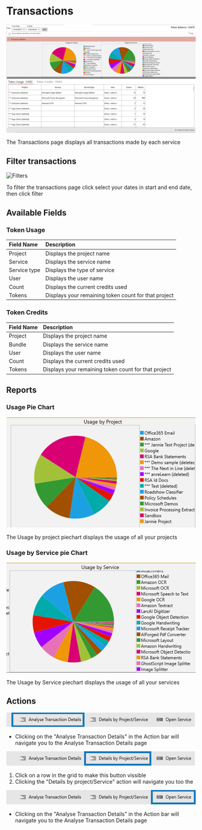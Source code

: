 # Transactions

![Transactions](/assets/transactions.png)

The Transactions page displays all transactions made by each service

## Filter transactions

![Filters](/assets/transactions-filtters.png)

To filter the transactions page click select your dates in start and end date, then click filter

## Available Fields

### Token Usage

| Field Name | Description |
| :--- | :--- |
| Project | Displays the project name |
| Service | Displays the service name |
| Service type | Displays the type of service |
| User | Displays the user name |
| Count | Displays the current credits used |
| Tokens | Displays your remaining token count for that project |

### Token Credits

| Field Name | Description |
| :--- | :--- |
| Project | Displays the project name |
| Bundle | Displays the service name |
| User | Displays the user name |
| Count | Displays the current credits used |
| Tokens | Displays your remaining token count for that project |

## Reports

### Usage Pie Chart

![transactions ussage](/assets/transaction-ussage.png)

The Usage by project piechart displays the usage of all your projects

### Usage by Service pie Chart

![transactions ussage by service](/assets/transactions-byservice.png)

The Usage by Service piechart displays the usage of all your services

## Actions

![transactions ussage by service](/assets/transaction-actions-1.png)

* Clicking on the "Analyse Transaction Details" in the Action bar will navigate you to the Analyse Transaction Details page

![transactions ussage by service](/assets/transaction-actions-2.png)

1. Click on a row in the grid to make this button vissible
2. Clicking the "Details by project/Service" action will navigate you too the 

![transactions ussage by service](/assets/transaction-actions-3.png)

* Clicking on the "Analyse Transaction Details" in the Action bar will navigate you to the Analyse Transaction Details page
